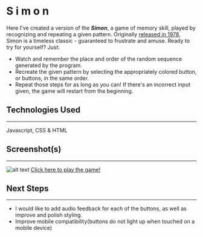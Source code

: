 # S i m o n
    
Here I've created a version of the _**Simon**_, a game of memory skill, played by recognizing and repeating a given pattern. Originally [released in 1978](https://en.wikipedia.org/wiki/Simon_(game)), Simon is a timeless classic - guaranteed to frustrate and amuse. Ready to try for yourself? Just: 

* Watch and remember the place and order of the random sequence generated by the program.
* Recreate the given pattern by selecting the appropriately colored button, or buttons, in the same order.
* Repeat those steps for as long as you can! If there's an incorrect input given, the game will restart from the beginning.

## Technologies Used
---
Javascript, CSS & HTML

## Screenshot(s)
---
![alt text][game]
[Click here to play the game!](https://imalakamens.github.io/simon/)

## Next Steps
---
* I would like to add audio feedback for each of the buttons, as well as improve and polish styling. 
* Improve mobile compatibility(buttons do not light up when touched on a mobile device)



[game]: https://i.imgur.com/zIRrqLc.png "Simon Game Screenshot" 

[wireframe]: https://i.imgur.com/N4AuFFw.png "Drawing of Simon Game"